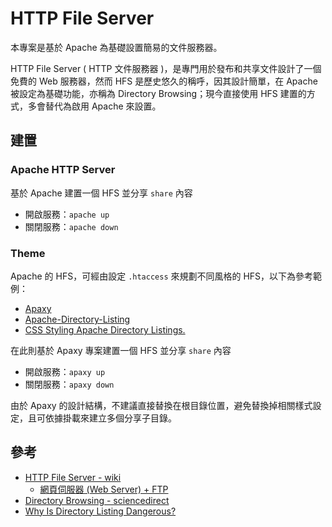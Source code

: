 # HTTP File Server

本專案是基於 Apache 為基礎設置簡易的文件服務器。

HTTP File Server ( HTTP 文件服務器 )，是專門用於發布和共享文件設計了一個免費的 Web 服務器，然而 HFS 是歷史悠久的稱呼，因其設計簡單，在 Apache 被設定為基礎功能，亦稱為 Directory Browsing；現今直接使用 HFS 建置的方式，多會替代為啟用 Apache 來設置。

## 建置

### Apache HTTP Server

基於 Apache 建置一個 HFS 並分享 ```share``` 內容

+ 開啟服務：```apache up```
+ 關閉服務：```apache down```

### Theme

Apache 的 HFS，可經由設定 ```.htaccess``` 來規劃不同風格的 HFS，以下為參考範例：

+ [Apaxy](https://oupala.github.io/apaxy/)
+ [Apache-Directory-Listing](https://github.com/ramlmn/Apache-Directory-Listing)
+ [CSS Styling Apache Directory Listings.](https://www.linickx.com/css-styling-apache-directory-listings)

在此則基於 Apaxy 專案建置一個 HFS 並分享 ```share``` 內容

+ 開啟服務：```apaxy up```
+ 關閉服務：```apaxy down```

由於 Apaxy 的設計結構，不建議直接替換在根目錄位置，避免替換掉相關樣式設定，且可依據掛載來建立多個分享子目錄。

## 參考

+ [HTTP File Server - wiki](https://en.wikipedia.org/wiki/HTTP_File_Server)
    - [網頁伺服器 (Web Server) + FTP](http://dic.vbird.tw/linux_server/unit10.php)
+ [Directory Browsing - sciencedirect](https://www.sciencedirect.com/topics/computer-science/directory-browsing)
+ [Why Is Directory Listing Dangerous?](https://www.acunetix.com/blog/articles/directory-listing-information-disclosure/)
